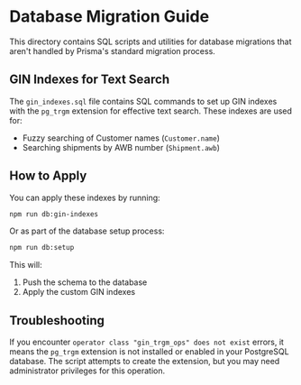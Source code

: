 # Database Migration Guide

This directory contains SQL scripts and utilities for database migrations that aren't handled by Prisma's standard migration process.

## GIN Indexes for Text Search

The `gin_indexes.sql` file contains SQL commands to set up GIN indexes with the `pg_trgm` extension for effective text search. These indexes are used for:

- Fuzzy searching of Customer names (`Customer.name`)
- Searching shipments by AWB number (`Shipment.awb`)

## How to Apply

You can apply these indexes by running:

```bash
npm run db:gin-indexes
```

Or as part of the database setup process:

```bash
npm run db:setup
```

This will:

1. Push the schema to the database
2. Apply the custom GIN indexes

## Troubleshooting

If you encounter `operator class "gin_trgm_ops" does not exist` errors, it means the `pg_trgm` extension is not installed or enabled in your PostgreSQL database. The script attempts to create the extension, but you may need administrator privileges for this operation.
